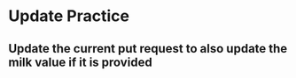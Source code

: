 # Update Practice

## Update the current put request to also update the milk value if it is provided